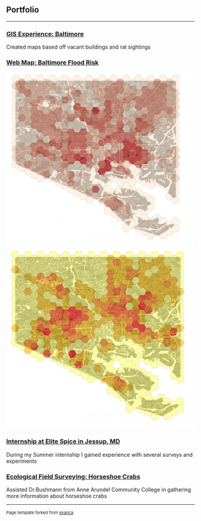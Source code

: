 ## Portfolio

---
### [GIS Experience: Baltimore](/Project1)
Created maps based off vacant buildings and rat sightings 

### [Web Map: Baltimore Flood Risk](/qgis2web_2020_02_13-16_22_41_243112/index.html)

[<img src="images/SneakPeakVacancy.png?raw=true"/>](/Project1)
[<img src="images/SneakPeakRat.png?raw=true"/>](/Project1)

### [Internship at Elite Spice in Jessup, MD](/Project2)
During my Summer internship I gained experience with several surveys and experiments

### [Ecological Field Surveying: Horseshoe Crabs](/Project3) 
Assisted Dr.Bushmann from Anne Arundel Community College in gathering more information about horseshoe crabs

---
<p style="font-size:11px">Page template forked from <a href="https://github.com/evanca/quick-portfolio">evanca</a></p>
<!-- Remove above link if you don't want to attibute -->
